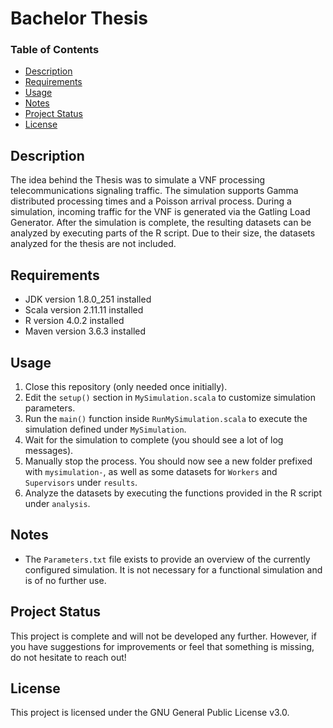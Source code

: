# Bachelor Thesis

### Table of Contents

- [Description](#description)
- [Requirements](#requirements)
- [Usage](#usage)
- [Notes](#notes)
- [Project Status](#project-status)
- [License](#license)

## Description

The idea behind the Thesis was to simulate a VNF processing telecommunications signaling traffic. The simulation supports Gamma distributed processing times and a Poisson arrival process.
During a simulation, incoming traffic for the VNF is generated via the Gatling Load Generator. After the simulation is complete, the resulting datasets can be analyzed by executing parts of the R script.
Due to their size, the datasets analyzed for the thesis are not included.

## Requirements

- JDK version 1.8.0_251 installed
- Scala version 2.11.11 installed
- R version 4.0.2 installed
- Maven version 3.6.3 installed

## Usage

1. Close this repository (only needed once initially).
2. Edit the `setup()` section in `MySimulation.scala` to customize simulation parameters.
2. Run the `main()` function inside `RunMySimulation.scala` to execute the simulation defined under `MySimulation`.
3. Wait for the simulation to complete (you should see a lot of log messages).
4. Manually stop the process. You should now see a new folder prefixed with `mysimulation-`, as well as some datasets for `Workers` and `Supervisors` under `results`.
6. Analyze the datasets by executing the functions provided in the R script under `analysis`.

## Notes

- The `Parameters.txt` file exists to provide an overview of the currently configured simulation. It is not necessary for a functional simulation and is of no further use.

## Project Status

This project is complete and will not be developed any further.
However, if you have suggestions for improvements or feel that something is missing, do not hesitate to reach out!

## License

This project is licensed under the GNU General Public License v3.0.